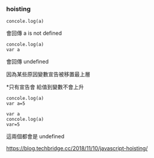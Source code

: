 ### hoisting ###

    concole.log(a)

會回傳 a is not defined

    concole.log(a)
    var a

會回傳 undefined

因為某些原因變數宣告被移置最上層

*只有宣告會 給值到變數不會上升

    concole.log(a) 
    var a=5

    var a
    concole.log(a)
    var=5

這兩個都會是 undefined

https://blog.techbridge.cc/2018/11/10/javascript-hoisting/